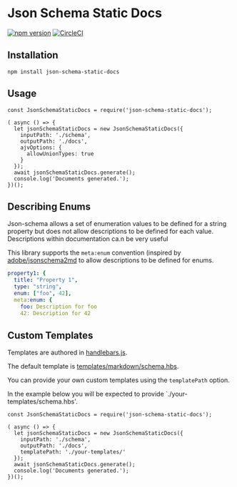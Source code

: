 # Json Schema Static Docs

[![npm version](https://badge.fury.io/js/json-schema-static-docs.svg)](https://badge.fury.io/js/json-schema-static-docs) [![CircleCI](https://circleci.com/gh/tomcollins/json-schema-static-docs/tree/master.svg?style=svg)](https://circleci.com/gh/tomcollins/json-schema-static-docs/tree/master)

## Installation

```
npm install json-schema-static-docs
```

## Usage

```
const JsonSchemaStaticDocs = require('json-schema-static-docs');

( async () => {
  let jsonSchemaStaticDocs = new JsonSchemaStaticDocs({
    inputPath: './schema',
    outputPath: './docs',
    ajvOptions: {
      allowUnionTypes: true
    }
  });
  await jsonSchemaStaticDocs.generate();
  console.log('Documents generated.');
})();
```

## Describing Enums

Json-schema allows a set of enumeration values to be defined for a string property but does not allow descriptions to be defined for each value. Descriptions within documentation ca.n be very useful

This library supports the `meta:enum` convention (inspired by [adobe/jsonschema2md](https://github.com/adobe/jsonschema2md) to allow descriptions to be defined for enums.

```yml
property1: {
  title: "Property 1",
  type: "string",
  enum: ["foo", 42],
  meta:enum: {
    foo: Description for foo
    42: Description for 42
```

## Custom Templates

Templates are authored in [handlebars.js](https://handlebarsjs.com).

The default template is [templates/markdown/schema.hbs](https://github.com/tomcollins/json-schema-static-docs/blob/master/templates/markdown/schema.hbs).

You can provide your own custom templates using the `templatePath` option.

In the example below you will be expected to provide `./your-templates/schema.hbs'.

```
const JsonSchemaStaticDocs = require('json-schema-static-docs');

( async () => {
  let jsonSchemaStaticDocs = new JsonSchemaStaticDocs({
    inputPath: './schema',
    outputPath: './docs',
    templatePath: './your-templates/'
  });
  await jsonSchemaStaticDocs.generate();
  console.log('Documents generated.');
})();
```
